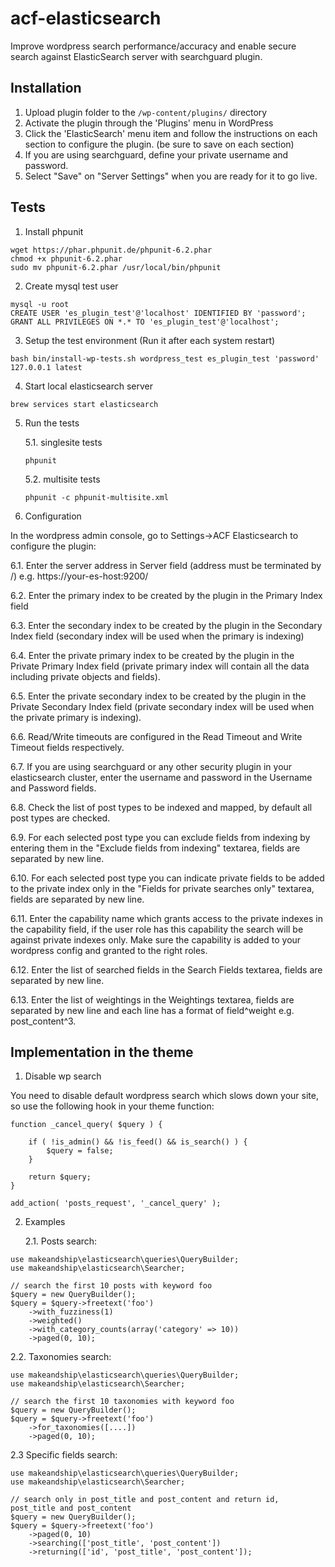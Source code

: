 # acf-elasticsearch

Improve wordpress search performance/accuracy and enable secure search against
ElasticSearch server with searchguard plugin.

## Installation

1. Upload plugin folder to the `/wp-content/plugins/` directory
2. Activate the plugin through the 'Plugins' menu in WordPress
3. Click the 'ElasticSearch' menu item and follow the instructions on each
   section to configure the plugin. (be sure to save on each section)
4. If you are using searchguard, define your private username and password.
5. Select "Save" on "Server Settings" when you are ready for it to go live.

## Tests

1. Install phpunit

```
wget https://phar.phpunit.de/phpunit-6.2.phar
chmod +x phpunit-6.2.phar
sudo mv phpunit-6.2.phar /usr/local/bin/phpunit
```

2. Create mysql test user

```
mysql -u root
CREATE USER 'es_plugin_test'@'localhost' IDENTIFIED BY 'password';
GRANT ALL PRIVILEGES ON *.* TO 'es_plugin_test'@'localhost';
```

3. Setup the test environment (Run it after each system restart)

```
bash bin/install-wp-tests.sh wordpress_test es_plugin_test 'password' 127.0.0.1 latest
```

4. Start local elasticsearch server

```
brew services start elasticsearch
```

5. Run the tests

   5.1. singlesite tests

   ```
   phpunit
   ```

   5.2. multisite tests

   ```
   phpunit -c phpunit-multisite.xml
   ```
   
6. Configuration

In the wordpress admin console, go to Settings->ACF Elasticsearch to configure the plugin:

   6.1. Enter the server address in Server field (address must be terminated by /) e.g. https://your-es-host:9200/
   
   6.2. Enter the primary index to be created by the plugin in the Primary Index field
   
   6.3. Enter the secondary index to be created by the plugin in the Secondary Index field (secondary index will be used                 when the primary is indexing)
   
   6.4. Enter the private primary index to be created by the plugin in the Private Primary Index field (private primary index will contain all the data including private objects and fields).
   
   6.5. Enter the private secondary index to be created by the plugin in the Private Secondary Index field (private secondary index will be used when the private primary is indexing).
   
   6.6. Read/Write timeouts are configured in the Read Timeout and Write Timeout fields respectively.
   
   6.7. If you are using searchguard or any other security plugin in your elasticsearch cluster, enter the username and password in the Username and Password fields.
   
   6.8. Check the list of post types to be indexed and mapped, by default all post types are checked.
   
   6.9. For each selected post type you can exclude fields from indexing by entering them in the "Exclude fields from indexing" textarea, fields are separated by new line.
   
   6.10. For each selected post type you can indicate private fields to be added to the private index only in the "Fields for private searches only" textarea, fields are separated by new line.
   
   6.11. Enter the capability name which grants access to the private indexes in the capability field, if the user role has this capability the search will be against private indexes only. Make sure the capability is added to your wordpress config and granted to the right roles.
   
   6.12. Enter the list of searched fields in the Search Fields textarea, fields are separated by new line.
   
   6.13. Enter the list of weightings in the Weightings textarea, fields are separated by new line and each line has a format of field^weight e.g. post_content^3.
   
## Implementation in the theme

1. Disable wp search

You need to disable default wordpress search which slows down your site, so use the following hook in your theme function:

```
function _cancel_query( $query ) {
 
    if ( !is_admin() && !is_feed() && is_search() ) {
        $query = false;
    }
 
    return $query;
}
 
add_action( 'posts_request', '_cancel_query' );
```

2. Examples

   2.1. Posts search:
   
```
use makeandship\elasticsearch\queries\QueryBuilder;
use makeandship\elasticsearch\Searcher;

// search the first 10 posts with keyword foo
$query = new QueryBuilder();
$query = $query->freetext('foo')
    ->with_fuzziness(1)
    ->weighted()
    ->with_category_counts(array('category' => 10))
    ->paged(0, 10);
```
   
   2.2. Taxonomies search:
 
```
use makeandship\elasticsearch\queries\QueryBuilder;
use makeandship\elasticsearch\Searcher;

// search the first 10 taxonomies with keyword foo
$query = new QueryBuilder();
$query = $query->freetext('foo')
    ->for_taxonomies([....])
    ->paged(0, 10);
```

   2.3 Specific fields search:
   
```
use makeandship\elasticsearch\queries\QueryBuilder;
use makeandship\elasticsearch\Searcher;

// search only in post_title and post_content and return id, post_title and post_content
$query = new QueryBuilder();
$query = $query->freetext('foo')
    ->paged(0, 10)
    ->searching(['post_title', 'post_content'])
    ->returning(['id', 'post_title', 'post_content']);
```

